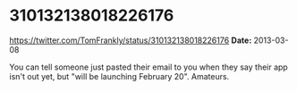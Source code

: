 # 310132138018226176
https://twitter.com/TomFrankly/status/310132138018226176
**Date:** 2013-03-08

You can tell someone just pasted their email to you when they say their app isn't out yet, but "will be launching February 20". Amateurs.
